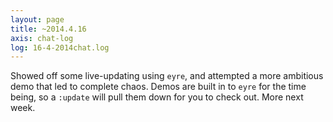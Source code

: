 ```yaml
---
layout: page
title: ~2014.4.16
axis: chat-log
log: 16-4-2014chat.log
---
```


Showed off some live-updating using `eyre`, and attempted a more ambitious demo that led to complete chaos. Demos are built in to `eyre` for the time being, so a `:update` will pull them down for you to check out. More next week.